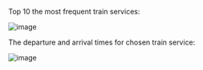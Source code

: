 Top 10 the most frequent train services:


![image](https://user-images.githubusercontent.com/101732278/194318185-c2be0cad-042d-4175-8767-bdc7f31eb129.png)


The departure and arrival times for chosen train service:


![image](https://user-images.githubusercontent.com/101732278/194318717-dc936eb9-adf4-46a3-a21f-2ae2a782e4c0.png)

